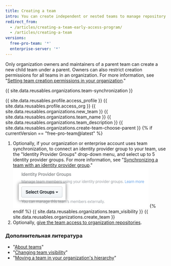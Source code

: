 ```yaml
---
title: Creating a team
intro: You can create independent or nested teams to manage repository permissions and mentions for groups of people.
redirect_from:
  - /articles/creating-a-team-early-access-program/
  - /articles/creating-a-team
versions:
  free-pro-team: '*'
  enterprise-server: '*'
---
```


Only organization owners and maintainers of a parent team can create a new child team under a parent. Owners can also restrict creation permissions for all teams in an organization. For more information, see "[Setting team creation permissions in your organization](/articles/setting-team-creation-permissions-in-your-organization)."

{{ site.data.reusables.organizations.team-synchronization }}

{{ site.data.reusables.profile.access_profile }}
{{ site.data.reusables.profile.access_org }}
{{ site.data.reusables.organizations.new_team }}
{{ site.data.reusables.organizations.team_name }}
{{ site.data.reusables.organizations.team_description }}
{{ site.data.reusables.organizations.create-team-choose-parent }}
{% if currentVersion == "free-pro-team@latest" %}
1. Optionally, if your organization or enterprise account uses team synchronization, to connect an identity provider group to your team, use the "Identity Provider Groups" drop-down menu, and select up to 5 identity provider groups. For more information, see "[Synchronizing a team with an identity provider group](/github/setting-up-and-managing-organizations-and-teams/synchronizing-a-team-with-an-identity-provider-group)." ![Drop-down menu to choose identity provider groups](/assets/images/help/teams/choose-an-idp-group.png)
{% endif %}
{{ site.data.reusables.organizations.team_visibility }}
{{ site.data.reusables.organizations.create_team }}
9. Optionally, [give the team access to organization repositories](/articles/managing-team-access-to-an-organization-repository).

### Дополнительная литература

- "[About teams](/articles/about-teams)"
- "[Changing team visibility](/articles/changing-team-visibility)"
- "[Moving a team in your organization's hierarchy](/articles/moving-a-team-in-your-organization-s-hierarchy)"
